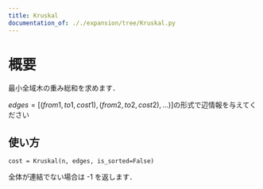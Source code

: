 ```yaml
---
title: Kruskal
documentation_of: ././expansion/tree/Kruskal.py
---
```


# 概要
最小全域木の重み総和を求めます．

$edges = [(from1, to1, cost1), (from2, to2, cost2), ...)]$の形式で辺情報を与えてください

## 使い方
```
cost = Kruskal(n, edges, is_sorted=False)
```
全体が連結でない場合は -1 を返します．
